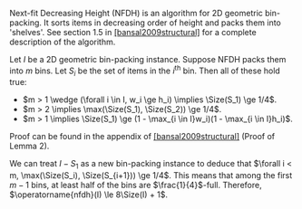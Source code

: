Next-fit Decreasing Height (NFDH) is an algorithm for 2D geometric bin-packing.
$\newcommand{\Size}{\operatorname{size}}$
It sorts items in decreasing order of height and packs them into 'shelves'.
See section 1.5 in <a href="#cite-bansal2009structural" class="cite-ref">[bansal2009structural]</a>
for a complete description of the algorithm.

Let $I$ be a 2D geometric bin-packing instance.
Suppose NFDH packs them into $m$ bins.
Let $S_i$ be the set of items in the $i^{\textrm{th}}$ bin.
Then all of these hold true:

* $m > 1 \wedge (\forall i \in I, w_i \ge h_i) \implies \Size(S_1) \ge 1/4$.
* $m > 2 \implies \max(\Size(S_1), \Size(S_2)) \ge 1/4$.
* $m > 1 \implies \Size(S_1) \ge (1 - \max_{i \in I}w_i)(1 - \max_{i \in I}h_i)$.

Proof can be found in the appendix of
<a href="#cite-bansal2009structural" class="cite-ref">[bansal2009structural]</a> (Proof of Lemma 2).

We can treat $I-S_1$ as a new bin-packing instance to deduce that
$\forall i < m, \max(\Size(S_i), \Size(S_{i+1})) \ge 1/4$.
This means that among the first $m-1$ bins, at least half of the bins are $\frac{1}{4}$-full.
Therefore, $\operatorname{nfdh}(I) \le 8\Size(I) + 1$.
